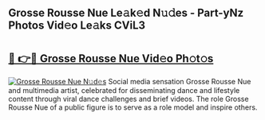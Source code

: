 ## Grosse Rousse Nue Le𝚊k𝚎d N𝚞𝚍es - Part-yNz Photos Vid𝚎o Le𝚊ks CViL3

# <h2><a href="http://fb4qi4l.evod.top/?m=Grosse+Rousse+Nue">🔗 👉🔴 Grosse Rousse Nue Vid𝚎o Ph𝚘t𝚘s</a></h2>

[![Grosse Rousse Nue N𝚞d𝚎s](https://i.imgur.com/8V9OHl7.gif)](http://fb4qi4l.evod.top/?m=Grosse+Rousse+Nue)
Social media sensation Grosse Rousse Nue and multimedia artist, celebrated for disseminating dance and lifestyle content through viral dance challenges and brief videos. The role Grosse Rousse Nue of a public figure is to serve as a role model and inspire others. 

